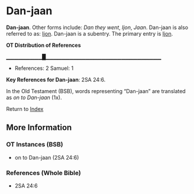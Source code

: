 # Dan-jaan
**Dan-jaan**. 
Other forms include: 
*Dan they went*, *Ijon*, *Jaan*. 
Dan-jaan is also referred to as: 
[Ijon](Ijon.md). 
Dan-jaan is a subentry. The primary entry is 
[Ijon](Ijon.md). 


**OT Distribution of References**

▁▁▁▁▁▁▁▁▁█▁▁▁▁▁▁▁▁▁▁▁▁▁▁▁▁▁▁▁▁▁▁▁▁▁▁▁▁▁
* References: 2 Samuel: 1



**Key References for Dan-jaan**: 
2SA 24:6. 


In the Old Testament (BSB), words representing “Dan-jaan” are translated as 
*on to Dan-jaan* (1x). 




Return to [Index](00-Index.md)

## More Information

### OT Instances (BSB)

* on to Dan-jaan (2SA 24:6)



### References (Whole Bible)

* 2SA 24:6



